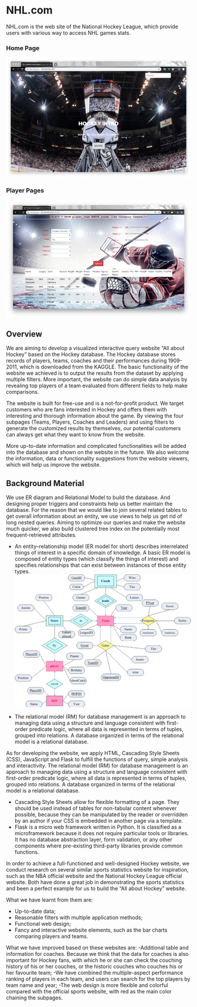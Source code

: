 # NHL.com
NHL.com is the web site of the National Hockey League, which provide users with various way to access NHL games stats.

### Home Page
![Home Page](./images/HomePage.png)

### Player Pages
![Game Page](./images/Picture4.png)

## Overview
We are aiming to develop a visualized interactive query website “All about Hockey” based on the Hockey database. The Hockey database stores records of players, teams, coaches and their performances during 1909-2011, which is downloaded from the KAGGLE. The basic functionality of the website we achieved is to output the results from the dataset by applying multiple filters. More important, the website can do simple data analysis by revealing top players  of a team evaluated from different fields to help make comparisons.

The website is built for free-use and is a not-for-profit product. We target customers who are fans interested in Hockey and offers them with interesting and thorough information about the game. By viewing the four subpages (Teams, Players, Coaches and Leaders) and using filters to generate the customized results by themselves, our potential customers can always get what they want to know from the website.

More up-to-date information and complicated functionalities will be added into the database and shown on the website in the future. We also welcome the information, data or functionality suggestions from the website viewers, which will help us improve the website.

## Background Material
We use ER diagram and Relational Model to build the database. And designing proper triggers and constraints help us better maintain the database. For the reason that we would like to join several related tables to get overall information about an entity, we use views to help us get rid of long nested queries. Aiming to optimize our queries and make the website much quicker, we also build clustered tree index on the potentially most frequent-retrieved attributes.
- An entity–relationship model (ER model for short) describes interrelated things of interest in a specific domain of knowledge. A basic ER model is composed of entity types (which classify the things of interest) and specifies relationships that can exist between instances of those entity types.
![ER Diagram](./images/Picture1.png)

- The relational model (RM) for database management is an approach to managing data using a structure and language consistent with first-order predicate logic, where all data is represented in terms of tuples, grouped into relations. A database organized in terms of the relational model is a relational database.
 

As for developing the website, we apply HTML, Cascading Style Sheets (CSS), JavaScript and Flask to fulfill the functions of query, simple analysis and interactivity.
The relational model (RM) for database management is an approach to managing data using a structure and language consistent with first-order predicate logic, where all data is represented in terms of tuples, grouped into relations. A database organized in terms of the relational model is a relational database.
- Cascading Style Sheets allow for flexible formatting of a page. They should be used instead of tables for non-tabular content whenever possible, because they can be manipulated by the reader or overridden by an author if your CSS is embedded in another page via a template.
- Flask is a micro web framework written in Python. It is classified as a microframework because it does not require particular tools or libraries. It has no database abstraction layer, form validation, or any other components where pre-existing third-party libraries provide common functions.

In order to achieve a full-functioned and well-designed Hockey website, we conduct research on several similar sports statistics website for inspiration, such as the NBA official website and the National Hockey League official website. Both have done a great job in demonstrating the sports statistics and been a perfect example for us to build the “All about Hockey” website.

What we have learnt from them are:
- Up-to-date data;
- Reasonable filters with multiple application methods;
- Functional web design;
- Fancy and interactive website elements, such as the bar charts comparing players and teams.

What we have improved based on these websites are:
-Additional table and information for coaches. Because we think that the data for coaches is also important for Hockey fans, with which he or she can check the couching history of his or her couches, or the historic couches who couches his or her favourite team;
-We have combined the multiple-aspect performance ranking of players in each team, and users can search for the top players by team name and year;
-The web design is more flexible and colorful compared with the official sports website, with red as the main color chaining the subpages.

